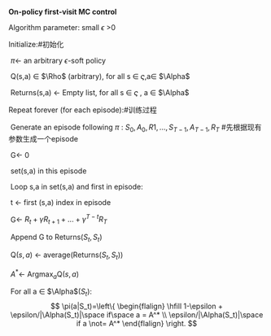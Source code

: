 **On-policy first-visit MC control**

Algorithm parameter: small $\epsilon$ >0

Initialize:#初始化

​	$\pi\leftarrow$ an arbitrary $\epsilon$-soft policy

​	Q(s,a) $\in$ $\Rho$ (arbitrary), for all s $\in$ $\varsigma$,a$\in$ $\Alpha$

​	Returns(s,a) $\leftarrow$ Empty list, for all s $\in$ $\varsigma$ , a $\in$ $\Alpha$

Repeat forever (for each episode):#训练过程

​	Generate an episode following $\pi$ : $S_0,A_0,R1,...,S_{T-1},A_{T-1},R_T$ #先根据现有参数生成一个episode

​	G$\leftarrow$ 0

​	set(s,a) in this episode

​	Loop s,a in set(s,a) and first in episode:

​		t $\leftarrow$ first (s,a) index in  episode

​		G$\leftarrow$ $R_t+\gamma R_{t+1}+...+\gamma^{T-t} R_T$

​		Append G to Returns($S_t,S_t$)

​		Q($s,a$) $\leftarrow$ average(Returns($S_t,S_t$)) 

​		$A^* \leftarrow$ Argmax$_a$Q($s,a$)

​		For all a $\in$  $\Alpha$($S_t$):
$$
\pi(a|S_t)=\left\{ 
\begin{flalign} \hfill
1-\epsilon + \epsilon/|\Alpha(S_t)|\space if\space a = A^*  \\
\epsilon/|\Alpha(S_t)|\space if a \not= A^* 
\end{flalign}
\right.
$$
​			

​		

 

 



